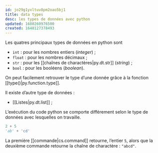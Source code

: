 ```yaml
---
id: jo29g1yxltuv8pm2oao5bj1
title: data types
desc: les types de données avec python
updated: 1680260976500
created: 1648127378493
---
```


Les quatres principaux types de données en python sont

- `int` : pour les nombres entiers (_integer_) ;
- `float` : pour les nombres décimaux ;
- `str` : pour les [[chaînes de charactères|py.dt.str]] (_string_) ;
- `bool` : pour les booléens (_boolean_).

On peut facilement retrouver le type d’une donnée grâce à la fonction [[type()|py.function.type]].

Il existe d’autre type de données :

- [[Listes|py.dt.list]] ;

L’exécution du code python se comporte différement selon le type de données avec lesquelles on travaille.

```python
2 + 5
'ab' + 'cd'
```

La première [[commande|cs.command]] retourne, l’entier `5`, alors que la deuxième commande retourne la chaîne de charactère : `"abcd"`.